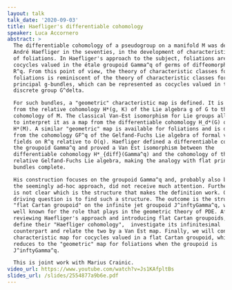 ```yaml
---
layout: talk
talk_date: '2020-09-03'
title: Haefliger's differentiable cohomology
speaker: Luca Accornero
abstract: >
  The differentiable cohomology of a pseudogroup on a manifold M was defined by
  André Haefliger in the seventies, in the development of characteristic classes
  of foliations. In Haefliger's approach to the subject, foliations are seen as
  cocycles valued in the étale groupoid Gamma^q of germs of diffeomorphisms of
  R^q. From this point of view, the theory of characteristic classes for
  foliations is reminiscent of the theory of characteristic classes for flat
  principal g-bundles, which can be represented as cocycles valued in the
  discrete group G^delta. 

  For such bundles, a "geometric" characteristic map is defined. It is a map
  from the relative cohomology H*(g, K) of the Lie algebra g of G to the
  cohomology of M. The classical Van-Est isomorphism for Lie groups allows one
  to interpret it as a map from the differentiable cohomology H_d*(G) of G to
  H*(M). A similar "geometric" map is available for foliations and is defined
  from the cohomology GF^q of the Gelfand-Fuchs Lie algebra of formal vector
  fields on R^q relative to O(q). Haefliger defined a differentiable complex for
  the groupoid Gamma^q and proved a Van Est isomorphism between the
  differentiable cohomology H*_{diff}(Gamma^q) and the cohomology of the
  relative Gelfand-Fuchs Lie algebra, making the analogy with flat principal
  bundles complete. 

  His construction focuses on the groupoid Gamma^q and, probably also because of
  the seemingly ad-hoc approach, did not receive much attention. Furthermore, it
  is not clear which is the structure that makes the definition work. Our main
  driving question is to find such a structure. The outcome is the structure of
  "flat Cartan groupoid" on the infinite jet groupoid J^inftyGamma^q, which is
  well known for the role that plays in the geometric theory of PDE. After
  reviewing Haefliger's approach and introducing flat Cartan groupoids, we will
  define their "Haefliger cohomology",  investigate its infinitesimal
  counterpart and relate the two by a Van Est map. Finally, we will construct a
  characteristic map for cocycles valued in a flat Cartan groupoid, which
  reduces to the "geometric" map for foliations when the groupoid is
  J^inftyGamma^q.

  This is joint work with Marius Crainic.
video_url: https://www.youtube.com/watch?v=Js1KAfpltBs
slides_url: /slides/2554877a9b6e.pdf
---
```

